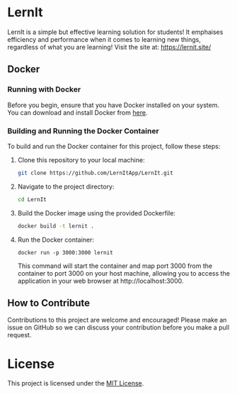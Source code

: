 # LernIt
LernIt is a simple but effective learning solution for students! It emphaises efficiency and performance when it comes to learning new things, regardless of what you are learning!
Visit the site at: https://lernit.site/

## Docker

### Running with Docker
Before you begin, ensure that you have Docker installed on your system. You can download and install Docker from [here](https://www.docker.com/get-started).

### Building and Running the Docker Container

To build and run the Docker container for this project, follow these steps:

1. Clone this repository to your local machine:

    ```bash
    git clone https://github.com/LernItApp/LernIt.git
    ```

2. Navigate to the project directory:

    ```bash
    cd LernIt
    ```

3. Build the Docker image using the provided Dockerfile:

    ```bash
    docker build -t lernit .
    ```

4. Run the Docker container:

    ```docker
    docker run -p 3000:3000 lernit
    ```

    This command will start the container and map port 3000 from the container to port 3000 on your host machine, allowing you to access the application in your web browser at http://localhost:3000.

## How to Contribute
Contributions to this project are welcome and encouraged! Please make an issue on GitHub so we can discuss your contribution before you make a pull request.

# License
This project is licensed under the [MIT License](LICENSE.txt).
